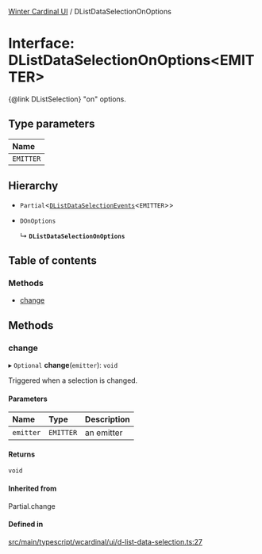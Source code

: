 [Winter Cardinal UI](../README.md) / DListDataSelectionOnOptions

# Interface: DListDataSelectionOnOptions<EMITTER\>

{@link DListSelection} "on" options.

## Type parameters

| Name |
| :------ |
| `EMITTER` |

## Hierarchy

- `Partial`<[`DListDataSelectionEvents`](DListDataSelectionEvents.md)<`EMITTER`\>\>

- `DOnOptions`

  ↳ **`DListDataSelectionOnOptions`**

## Table of contents

### Methods

- [change](DListDataSelectionOnOptions.md#change)

## Methods

### change

▸ `Optional` **change**(`emitter`): `void`

Triggered when a selection is changed.

#### Parameters

| Name | Type | Description |
| :------ | :------ | :------ |
| `emitter` | `EMITTER` | an emitter |

#### Returns

`void`

#### Inherited from

Partial.change

#### Defined in

[src/main/typescript/wcardinal/ui/d-list-data-selection.ts:27](https://github.com/winter-cardinal/winter-cardinal-ui/blob/v0.154.0/src/main/typescript/wcardinal/ui/d-list-data-selection.ts#L27)
